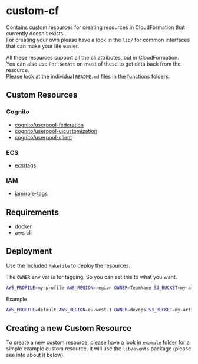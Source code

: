 # custom-cf

Contains custom resources for creating resources in CloudFormation that currently doesn't exists.  
For creating your own please have a look in the `lib/` for common interfaces that can make your
life easier.

All these resources support all the cli attributes, but in CloudFormation.  
You can also use `Fn::GetAtt` on most of these to get data back from the resource.  
Please look at the individual `README.md` files in the functions folders.

## Custom Resources

### Cognito

- [cognito/userpool-federation](cognito/userpool-federation)
- [cognito/userpool-uicustomization](cognito/userpool-uicustomization)
- [cognito/userpool-client](cognito/userpool-client)

### ECS

- [ecs/tags](ecs/tags)

### IAM
- [iam/role-tags](iam/role-tags)


## Requirements

- docker
- aws cli

## Deployment

Use the included `Makefile` to deploy the resources.

The `OWNER` env var is for tagging. So you can set this to what you want.

```bash
AWS_PROFILE=my-profile AWS_REGION=region OWNER=TeamName S3_BUCKET=my-artifact-bucket FUNCTION=folder/my-resource make deploy
```

Example

```bash
AWS_PROFILE=default AWS_REGION=eu-west-1 OWNER=devops S3_BUCKET=my-artifact-bucket FUNCTION=cognito/userpool-federation deploy
```

## Creating a new Custom Resource

To create a new custom resource, please have a look in `example` folder for a simple example custom resource.
It will use the `lib/events` package (please see info about it below).
